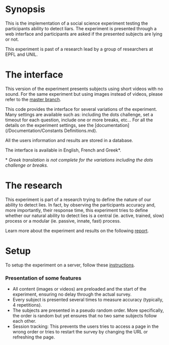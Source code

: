 # Synopsis

This is the implementation of a social science experiment testing the participants ability to detect liars. The experiment is presented through a web interface and participants are asked if the presented subjects are lying or not.

This experiment is past of a research lead by a group of researchers at EPFL and UNIL.

# The interface

This version of the experiment presents subjects using short videos with no sound. For the same experiment but using images instead of videos, please refer to the [master branch](https://github.com/RaffaeleCanale/Lying-Cues-Experience/tree/master).

This code provides the interface for several variations of the experiment. Many settings are available such as: including the dots challenge, set a timeout for each question, include one or more breaks, etc... For all the details on the experiment settings, see the [documentation](/Documentation/Constants Definitions.md).

All the users information and results are stored in a database.

The interface is available in English, French and Greek\*.

\* *Greek translation is not complete for the variations including the dots challenge or breaks.*

# The research

This experiment is part of a research trying to define the nature of our ability to detect lies. In fact, by observing the participants accuracy and, more importantly, their response time, this experiment tries to define whether our natural ability to detect lies is a central (ie. active, trained, slow) process or a modular (ie. passive, innate, fast) process.

Learn more about the experiment and results on the following [report](/Reports/canale.pdf).


# Setup

To setup the experiment on a server, follow these [instructions](/Documentation/README.md).



### Presentation of some features

* All content (images or videos) are preloaded and the start of the experiment, ensuring no delay through the actual survey.
* Every subject is presented several times to measure accuracy (typically, 4 repetitions).
* The subjects are presented in a pseudo random order. More specifically, the order is random but yet ensures that no two same subjects follow each other.
* Session tracking: This prevents the users tries to access a page in the wrong order or tries to restart the survey by changing the URL or refreshing the page.
